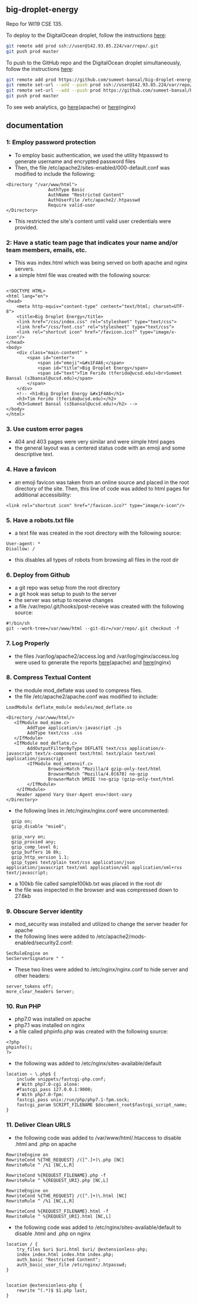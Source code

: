 ## big-droplet-energy

Repo for WI19 CSE 135.

To deploy to the DigitalOcean droplet, follow the instructions [here](https://www.digitalocean.com/community/tutorials/how-to-set-up-automatic-deployment-with-git-with-a-vps):
```bash
git remote add prod ssh://user@142.93.85.224/var/repo/.git
git push prod master
```

To push to the GitHub repo and the DigitalOcean droplet simultaneously, follow the instructions [here](https://stackoverflow.com/questions/14290113/git-pushing-code-to-two-remotes):
```bash
git remote add prod https://github.com/sumeet-bansal/big-droplet-energy.git
git remote set-url --add --push prod ssh://user@142.93.85.224/var/repo/.git
git remote set-url --add --push prod https://github.com/sumeet-bansal/big-droplet-energy.git
git push prod master
```

To see web analytics, go [here](http://143.93.85.224:8081/apachereport)(apache) or [here](http://142.93.85.224:8082/nginxreport)(nginx)


## documentation

### 1: Employ password protection

- To employ basic authentication, we used the utility htpasswd to generate 
username and encrypted password files
- Then, the file /etc/apache2/sites-enabled/000-default.conf was modified 
to include the following:
```
<Directory "/var/www/html">
                AuthType Basic
                AuthName "Restricted Content"
                AuthUserFile /etc/apache2/.htpasswd
                Require valid-user
</Directory>
```
- This restricted the site's content until valid user credentials were provided.

### 2: Have a static team page that indicates your name and/or team members, emails, etc.

- This was index.html which was being served on both apache and nginx servers. 
- a simple html file was created with the following source: 
```

<!DOCTYPE HTML>
<html lang="en">
<head>
	<meta http-equiv="content-type" content="text/html; charset=UTF-8">
	<title>Big Droplet Energy</title>
	<link href="/css/index.css" rel="stylesheet" type="text/css">
	<link href="/css/font.css" rel="stylesheet" type="text/css">
	<link rel="shortcut icon" href="/favicon.ico?" type="image/x-icon"/>
</head>
<body>
	<div class="main-content" >
		<span id="center">
			<span id="emoji">&#x1F4A6;</span>
			<span id="title">Big Droplet Energy</span>
			<span id="text">Tim Ferido (tferido@ucsd.edu)<br>Sumeet Bansal (s3bansal@ucsd.edu)</span>
		</span>
	</div>
	<!-- <h1>Big Droplet Energy &#x1F4A6</h1>
	<h3>Tim Ferido (tferido@ucsd.edu)</h2>
	<h3>Sumeet Bansal (s3bansal@ucsd.edu)</h2> -->
</body>
</html>
```

### 3. Use custom error pages

- 404 and 403 pages were very similar and were simple html pages
- the general layout was a centered status code with an emoji and some
descriptive text. 

### 4. Have a favicon

- an emoji favicon was taken from an online source and placed in the root 
directory of the site. Then, this line of code was added to html pages
for additional accessibility:
```
<link rel="shortcut icon" href="/favicon.ico?" type="image/x-icon"/>
```

### 5. Have a robots.txt file

- a text file was created in the root directory with the following source:
```
User-agent: *
Disallow: /
```
- this disables all types of robots from browsing all files in the root dir

### 6. Deploy from Github

- a git repo was setup from the root directory
- a git hook was setup to push to the server 
- the server was setup to receive changes 
- a file /var/repo/.git/hooks/post-receive was created with the following source:
```
#!/bin/sh
git --work-tree=/var/www/html --git-dir=/var/repo/.git checkout -f
```

### 7. Log Properly

- the files /var/log/apache2/access.log and /var/log/nginx/access.log were used to generate the reports [here](http://143.93.85.224:8081/apachereport)(apache) and [here](http://142.93.85.224:8082/nginxreport)(nginx)

### 8. Compress Textual Content

- the module mod_deflate was used to compress files. 
- the file /etc/apache2/apache.conf was modified to include: 
```
LoadModule deflate_module modules/mod_deflate.so

<Directory /var/www/html/>
   <IfModule mod_mime.c>
        AddType application/x-javascript .js
        AddType text/css .css
   </IfModule>
   <IfModule mod_deflate.c>
        AddOutputFilterByType DEFLATE text/css application/x-javascript text/x-component text/html text/plain text/xml application/javascript
        <IfModule mod_setenvif.c>
                BrowserMatch ^Mozilla/4 gzip-only-text/html
                BrowserMatch ^Mozilla/4.0[678] no-gzip
                BrowserMatch bMSIE !no-gzip !gzip-only-text/html
        </IfModule>
    </IfModule>
    Header append Vary User-Agent env=!dont-vary
</Directory>
```
- the following lines in /etc/nginx/nginx.conf were uncommented:
```
  gzip on;
  gzip_disable "msie6";

  gzip_vary on;
  gzip_proxied any;
  gzip_comp_level 6;
  gzip_buffers 16 8k;
  gzip_http_version 1.1;
  gzip_types text/plain text/css application/json application/javascript text/xml application/xml application/xml+rss text/javascript;
```
- a 100kb file called sample100kb.txt was placed in the root dir 
- the file was inspected in the browser and was compressed down to 27.6kb

### 9. Obscure Server identity

- mod_security was installed and utilized to change the server header for apache
- the following lines were added to /etc/apache2/mods-enabled/security2.conf:
```
SecRuleEngine on
SecServerSignature " "
```
- These two lines were added to /etc/nginx/nginx.conf to hide server and other headers:
```
server_tokens off;
more_clear_headers Server;
```

### 10. Run PHP

- php7.0 was installed on apache
- php7.1 was installed on nginx
- a file called phpinfo.php was created with the following source:
```
<?php
phpinfo();
?>
```
- the following was added to /etc/nginx/sites-available/default
```
location ~ \.php$ {
	include snippets/fastcgi-php.conf;
	# With php7.0-cgi alone:
	#fastcgi_pass 127.0.0.1:9000;
	# With php7.0-fpm:
	fastcgi_pass unix:/run/php/php7.1-fpm.sock;
	fastcgi_param SCRIPT_FILENAME $document_root$fastcgi_script_name;
}
```

### 11. Deliver Clean URLS

- the following code was added to /var/www/html/.htaccess to disable .html and .php on apache
```
RewriteEngine on
RewriteCond %{THE_REQUEST} /([^.]+)\.php [NC]
RewriteRule ^ /%1 [NC,L,R]

RewriteCond %{REQUEST_FILENAME}.php -f
RewriteRule ^ %{REQUEST_URI}.php [NC,L]

RewriteEngine on
RewriteCond %{THE_REQUEST} /([^.]+)\.html [NC]
RewriteRule ^ /%1 [NC,L,R]

RewriteCond %{REQUEST_FILENAME}.html -f
RewriteRule ^ %{REQUEST_URI}.html [NC,L]
```
- the following code was added to /etc/nginx/sites-available/default to disable .html and .php on nginx
```
location / {
	try_files $uri $uri.html $uri/ @extensionless-php;
	index index.html index.htm index.php;
	auth_basic "Restricted Content";
	auth_basic_user_file /etc/nginx/.htpasswd;
}


location @extensionless-php {
	rewrite ^(.*)$ $1.php last;
}	
```

